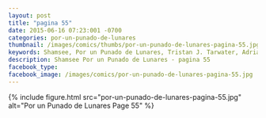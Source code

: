 ```yaml
---
layout: post
title: "pagina 55"
date: 2015-06-16 07:23:001 -0700
categories: por-un-punado-de-lunares
thumbnail: /images/comics/thumbs/por-un-punado-de-lunares-pagina-55.jpg
keywords: Shamsee, Por un Punado de Lunares, Tristan J. Tarwater, Adrian Ricker
description: Shamsee Por un Punado de Lunares - pagina 55
facebook_type: 
facebook_image: /images/comics/por-un-punado-de-lunares-pagina-55.jpg
---
```

{% include figure.html src="por-un-punado-de-lunares-pagina-55.jpg" alt="Por un Punado de Lunares Page 55" %}